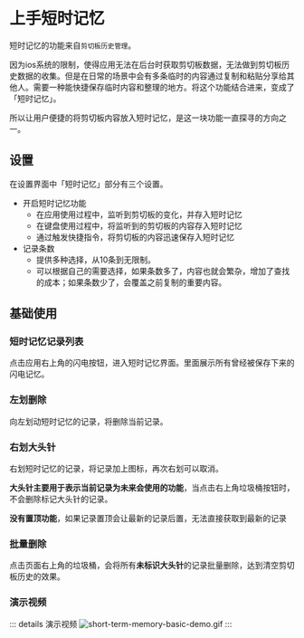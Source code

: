 # 上手短时记忆

短时记忆的功能来自`剪切板历史管理`。

因为ios系统的限制，使得应用无法在后台时获取剪切板数据，无法做到剪切板历史数据的收集。但是在日常的场景中会有多条临时的内容通过复制和粘贴分享给其他人。需要一种能快捷保存临时内容和整理的地方。将这个功能结合进来，变成了「短时记忆」。

所以让用户便捷的将剪切板内容放入短时记忆，是这一块功能一直探寻的方向之一。

## 设置
在设置界面中「短时记忆」部分有三个设置。

- 开启短时记忆功能
    - 在应用使用过程中，监听到剪切板的变化，并存入短时记忆
    - 在键盘使用过程中，将监听到的剪切板的内容存入短时记忆
    - 通过触发快捷指令，将剪切板的内容迅速保存入短时记忆
- 记录条数
    - 提供多种选择，从10条到无限制。
    - 可以根据自己的需要选择，如果条数多了，内容也就会繁杂，增加了查找的成本；如果条数少了，会覆盖之前复制的重要内容。

## 基础使用
### 短时记忆记录列表
点击应用右上角的闪电按钮，进入短时记忆界面。里面展示所有曾经被保存下来的闪电记忆。

### 左划删除
向左划动短时记忆的记录，将删除当前记录。

### 右划大头针
右划短时记忆的记录，将记录加上图标，再次右划可以取消。

**大头针主要用于表示当前记录为未来会使用的功能**，当点击右上角垃圾桶按钮时，不会删除标记大头针的记录。

**没有置顶功能**，如果记录置顶会让最新的记录后置，无法直接获取到最新的记录

### 批量删除
点击页面右上角的垃圾桶，会将所有**未标识大头针**的记录批量删除，达到清空剪切板历史的效果。

### 演示视频

::: details 演示视频
![short-term-memory-basic-demo.gif](/images/short-term-memory/short-term-memory-basic-demo.gif)
:::

